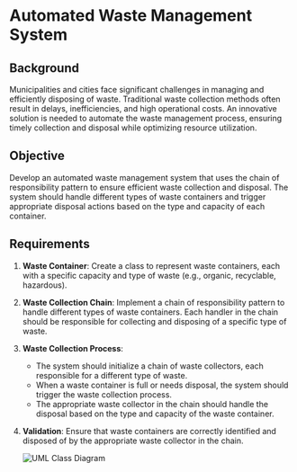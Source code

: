 # Automated Waste Management System

## Background
Municipalities and cities face significant challenges in managing and efficiently disposing of waste. Traditional waste collection methods often result in delays, inefficiencies, and high operational costs. An innovative solution is needed to automate the waste management process, ensuring timely collection and disposal while optimizing resource utilization.

## Objective
Develop an automated waste management system that uses the chain of responsibility pattern to ensure efficient waste collection and disposal. The system should handle different types of waste containers and trigger appropriate disposal actions based on the type and capacity of each container.

## Requirements
1. **Waste Container**: Create a class to represent waste containers, each with a specific capacity and type of waste (e.g., organic, recyclable, hazardous).
2. **Waste Collection Chain**: Implement a chain of responsibility pattern to handle different types of waste containers. Each handler in the chain should be responsible for collecting and disposing of a specific type of waste.
3. **Waste Collection Process**:
   - The system should initialize a chain of waste collectors, each responsible for a different type of waste.
   - When a waste container is full or needs disposal, the system should trigger the waste collection process.
   - The appropriate waste collector in the chain should handle the disposal based on the type and capacity of the waste container.
4. **Validation**: Ensure that waste containers are correctly identified and disposed of by the appropriate waste collector in the chain.

   ![UML Class Diagram](https://github.com/user-attachments/assets/d65a82b8-e08c-4e44-a06a-6058f0e77a9e)
